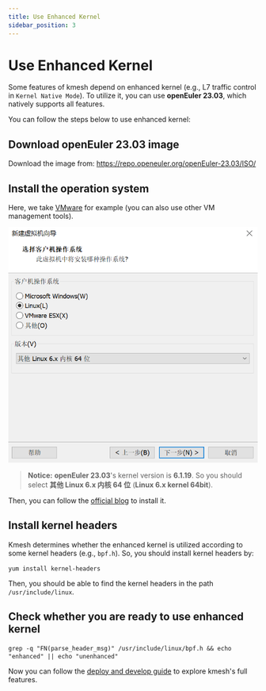 ```yaml
---
title: Use Enhanced Kernel
sidebar_position: 3
---
```


# Use Enhanced Kernel

Some features of kmesh depend on enhanced kernel (e.g., L7 traffic control in `Kernel Native Mode`). To utilize it, you can use **openEuler 23.03**, which natively supports all features.

You can follow the steps below to use enhanced kernel:

## Download openEuler 23.03 image

Download the image from: <https://repo.openeuler.org/openEuler-23.03/ISO/>

## Install the operation system

Here, we take [VMware](https://www.vmware.com/products/workstation-pro/html.html) for example (you can also use other VM management tools).

![image](images/install_openEuler.png)

> **Notice:** **openEuler 23.03**'s kernel version is **6.1.19**. So you should select **其他 Linux 6.x 内核 64 位** (**Linux 6.x kernel 64bit**).

Then, you can follow the [official blog](https://www.openeuler.org/zh/blog/20240306vmware/20240306vmware.html) to install it.

## Install kernel headers

Kmesh determines whether the enhanced kernel is utilized according to some kernel headers (e.g., `bpf.h`). So, you should install kernel headers by:

```shell
yum install kernel-headers
```

Then, you should be able to find the kernel headers in the path `/usr/include/linux`.

## Check whether you are ready to use enhanced kernel

```shell
grep -q "FN(parse_header_msg)" /usr/include/linux/bpf.h && echo "enhanced" || echo "unenhanced"
```

Now you can follow the [deploy and develop guide](/docs/setup/develop-with-kind.md) to explore kmesh's full features.
